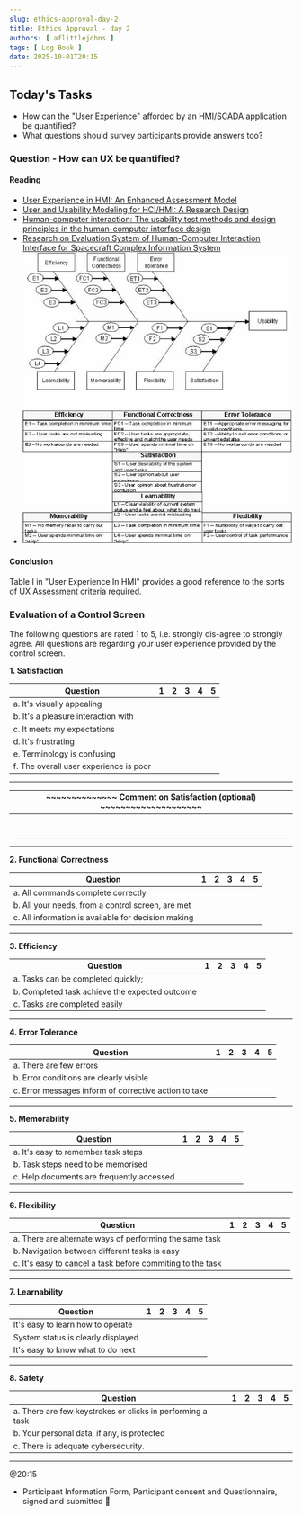 ```yaml
---
slug: ethics-approval-day-2
title: Ethics Approval - day 2
authors: [ aflittlejohns ]
tags: [ Log Book ]
date: 2025-10-01T20:15
---
```


## Today's Tasks
- How can the "User Experience" afforded by an HMI/SCADA application be quantified?
- What questions should survey participants provide answers too?
<!-- truncate -->
### Question - How can UX be quantified?

#### Reading

- [User Experience in HMI: An Enhanced
  Assessment Model](https://researchsystem.canberra.edu.au/ws/portalfiles/portal/29187361/full_text_published.pdf)
- [User and Usability Modeling for HCI/HMI: A Research Design](https://ieeexplore-ieee-org.salford.idm.oclc.org/document/4250189)
- [Human-computer interaction: The usability test methods and design principles in the human-computer interface design](https://ieeexplore-ieee-org.salford.idm.oclc.org/document/5234724)
- [Research on Evaluation System of Human-Computer Interaction Interface for Spacecraft Complex Information System](https://ieeexplore-ieee-org.salford.idm.oclc.org/document/10823892)
- ![img.png](img.png)

#### Conclusion

Table I in "User Experience In HMI" provides a good reference to the sorts of UX Assessment criteria required.

### Evaluation of a Control Screen

The following questions are rated 1 to 5, i.e. strongly dis-agree to strongly agree. All questions are regarding your
user experience provided by the control screen.

**1. Satisfaction**

| Question                               | 1 | 2 | 3 | 4 | 5 |
|----------------------------------------|---|---|---|---|---|
| a. It's visually appealing             |   |   |   |   |   |
| b. It's a pleasure interaction with    |   |   |   |   |   |
| c. It meets my expectations            |   |   |   |   |   |
| d. It's frustrating                    |   |   |   |   |   |
| e. Terminology is confusing            |   |   |   |   |   |
| f. The overall user experience is poor |   |   |   |   |   |

---

| ~~~~~~~~~~~~~~ Comment on Satisfaction (optional) ~~~~~~~~~~~~~~~~~~~~ |
|-----------------------------------------------------------------------------------------------------| 
|                                                                                                     |
|                                                                                                     |
|                                                                                                     |
|                                                                                                     |
|                                                                                                     |
|                                                                                                     |
|                                                                                                     |
|                                                                                                     |

___

**2. Functional Correctness**

| Question                                            | 1 | 2 | 3 | 4 | 5 |
|-----------------------------------------------------|---|---|---|---|---|
| a. All commands complete correctly                  |   |   |   |   |   |
| b. All your needs, from a control screen, are met   |   |   |   |   |   |
| c. All information is available for decision making |   |   |   |   |   |

---

**3. Efficiency**

| Question                                       | 1 | 2 | 3 | 4 | 5 |
|------------------------------------------------|---|---|---|---|---|
| a. Tasks can be completed quickly;             |   |   |   |   |   |
| b. Completed task achieve the expected outcome |   |   |   |   |   |
| c. Tasks are completed easily                  |   |   |   |   |   |

---

**4. Error Tolerance**

| Question                                              | 1 | 2 | 3 | 4 | 5 |
|-------------------------------------------------------|---|---|---|---|---|
| a. There are few errors                               |   |   |   |   |   |
| b. Error conditions are clearly visible               |   |   |   |   |   |
| c. Error messages inform of corrective action to take |   |   |   |   |   |

---

**5. Memorability**

| Question                                  | 1 | 2 | 3 | 4 | 5 |
|-------------------------------------------|---|---|---|---|---|
| a. It's easy to remember task steps       |   |   |   |   |   |
| b. Task steps need to be memorised        |   |   |   |   |   | 
| c. Help documents are frequently accessed |   |   |   |   |   |

---

**6. Flexibility**

| Question                                                   | 1 | 2 | 3 | 4 | 5 |
|------------------------------------------------------------|---|---|---|---|---|
| a. There are alternate ways of performing the same task    |   |   |   |   |   |
| b. Navigation between different tasks is easy              |   |   |   |   |   |
| c. It's easy to cancel a task before commiting to the task |   |   |   |   |   |

---

**7. Learnability**

| Question                          | 1 | 2 | 3 | 4 | 5 |
|-----------------------------------|---|---|---|---|---|
| It's easy to learn how to operate |   |   |   |   |   |
| System status is clearly displayed |   |   |   |   |   |
| It's easy to know what to do next |   |   |   |   |   |

---

**8. Safety**

| Question                                                   | 1 | 2 | 3 | 4 | 5 |
|------------------------------------------------------------|---|---|---|---|---|
| a. There are few keystrokes or clicks in performing a task |   |   |   |   |   |
| b. Your personal data, if any, is protected                |   |   |   |   |   |
| c. There is adequate cybersecurity.                        |   |   |   |   |   |

---

@20:15 
- Participant Information Form, Participant consent and Questionnaire, signed and submitted :crossed_fingers: